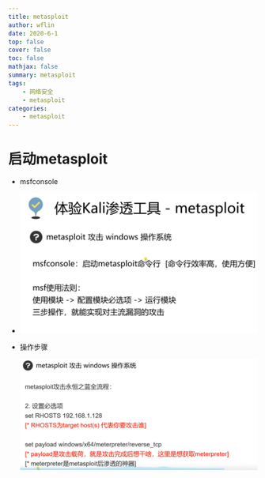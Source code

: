 ```yaml
---
title: metasploit
author: wflin
date: 2020-6-1
top: false
cover: false
toc: false
mathjax: false
summary: metasploit 
tags:
  	- 网络安全
    - metasploit
categories:
    - metasploit
---
```


# 启动metasploit

* msfconsole
* ![image-20230628011359661](metasploit.assets/image-20230628011359661.png)





* 操作步骤

    ![image-20230628012546912](metasploit.assets/image-20230628012546912.png)